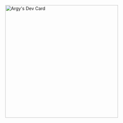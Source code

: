 <a href="https://app.daily.dev/arggeo"><img src="https://api.daily.dev/devcards/v2/NMUxw5C5hd7CL6GPSYYu3.png?type=default&r=835" width="356" alt="Argy's Dev Card"/></a>
